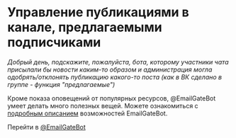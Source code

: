 # Управление публикациями в канале, предлагаемыми подписчиками

_Добрый день, подскажите, пожалуйста, бота, которому участники чата присылали бы новости каким-то образом
и администрация могла одобрять/отклонять публикацию какого-то поста (как в ВК сделано в группе - функция "предлагаемые")_

Кроме показа оповещений от популярных ресурсов, @EmailGateBot умеет делать много полезных вещей.
Можете ознакомиться с [подробным описанием](guide.md) возможностей EmailGateBot.

Перейти в [@EmailGateBot](http://t.me/EmailGateBot?start=utm_KDaxQG000_github-ru-offers)
